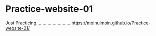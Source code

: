 # Practice-website-01
Just Practicing...........................
https://moinulmoin.github.io/Practice-website-01/

